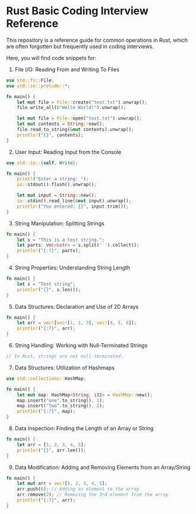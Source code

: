 # Rust Basic Coding Interview Reference

This repository is a reference guide for common operations in Rust, which are often forgotten but frequently used in coding interviews.

Here, you will find code snippets for:

1. File I/O: Reading From and Writing To Files

```Rust
use std::fs::File;
use std::io::prelude::*;

fn main() {
    let mut file = File::create("test.txt").unwrap();
    file.write_all(b"Hello World!").unwrap();

    let mut file = File::open("test.txt").unwrap();
    let mut contents = String::new();
    file.read_to_string(&mut contents).unwrap();
    println!("{}", contents);
}
```
2. User Input: Reading Input from the Console

```Rust
use std::io::{self, Write};

fn main() {
    print!("Enter a string: ");
    io::stdout().flush().unwrap();

    let mut input = String::new();
    io::stdin().read_line(&mut input).unwrap();
    println!("You entered: {}", input.trim());
}
```

3. String Manipulation: Splitting Strings

```Rust
fn main() {
    let s = "This is a test string.";
    let parts: Vec<&str> = s.split(' ').collect();
    println!("{:?}", parts);
}
```

4. String Properties: Understanding String Length

```Rust
fn main() {
    let s = "Test string";
    println!("{}", s.len());
}
```

5. Data Structures: Declaration and Use of 2D Arrays

```Rust
fn main() {
    let arr = vec![vec![1, 2, 3], vec![4, 5, 6]];
    println!("{:?}", arr);
}
```

6. String Handling: Working with Null-Terminated Strings

```Rust
// In Rust, strings are not null-terminated.
```

7. Data Structures: Utilization of Hashmaps

```Rust
use std::collections::HashMap;

fn main() {
    let mut map: HashMap<String, i32> = HashMap::new();
    map.insert("one".to_string(), 1);
    map.insert("two".to_string(), 2);
    println!("{:?}", map);
}
```

8. Data Inspection: Finding the Length of an Array or String

```Rust
fn main() {
    let arr = [1, 2, 3, 4, 5];
    println!("{}", arr.len());
}
```

9. Data Modification: Adding and Removing Elements from an Array/String

```Rust
fn main() {
    let mut arr = vec![1, 2, 3, 4, 5];
    arr.push(6); // Adding an element to the array
    arr.remove(2); // Removing the 3rd element from the array
    println!("{:?}", arr);
}
```
